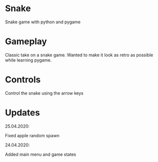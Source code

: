 # Snake
Snake game with python and pygame

# Gameplay
Classic take on a snake game. Wanted to make it look as retro 
as possible while learning pygame.

# Controls
Control the snake using the arrow keys

# Updates
25.04.2020:

Fixed apple random spawn

24.04.2020:

Added main menu and game states
